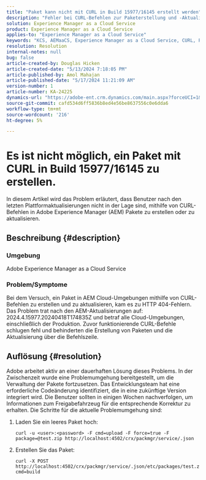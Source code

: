 ```yaml
---
title: "Paket kann nicht mit CURL in Build 15977/16145 erstellt werden"
description: "Fehler bei CURL-Befehlen zur Paketerstellung und -Aktualisierung in AEM Cloud-Umgebungen nach Aktualisierungen."
solution: Experience Manager as a Cloud Service
product: Experience Manager as a Cloud Service
applies-to: "Experience Manager as a Cloud Service"
keywords: "KCS, AEMaaCS, Experience Manager as a Cloud Service, CURL, Paket, Fehler"
resolution: Resolution
internal-notes: null
bug: false
article-created-by: Douglas Hicken
article-created-date: "5/13/2024 7:18:05 PM"
article-published-by: Amol Mahajan
article-published-date: "5/17/2024 11:21:09 AM"
version-number: 1
article-number: KA-24225
dynamics-url: "https://adobe-ent.crm.dynamics.com/main.aspx?forceUCI=1&pagetype=entityrecord&etn=knowledgearticle&id=3d5e3c7f-5d11-ef11-9f89-000d3a345e57"
source-git-commit: cafd534d6ff5836b8ed4e56be8637556c0e6dda6
workflow-type: tm+mt
source-wordcount: '216'
ht-degree: 5%

---
```


# Es ist nicht möglich, ein Paket mit CURL in Build 15977/16145 zu erstellen.


In diesem Artikel wird das Problem erläutert, dass Benutzer nach den letzten Plattformaktualisierungen nicht in der Lage sind, mithilfe von CURL-Befehlen in Adobe Experience Manager (AEM) Pakete zu erstellen oder zu aktualisieren.

## Beschreibung {#description}


### <b>Umgebung</b>

Adobe Experience Manager as a Cloud Service



### <b>Problem/Symptome</b>

Bei dem Versuch, ein Paket in AEM Cloud-Umgebungen mithilfe von CURL-Befehlen zu erstellen und zu aktualisieren, kam es zu HTTP 404-Fehlern. Das Problem trat nach den AEM-Aktualisierungen auf: 2024.4.15977.20240418T174835Z und betraf alle Cloud-Umgebungen, einschließlich der Produktion. Zuvor funktionierende CURL-Befehle schlugen fehl und behinderten die Erstellung von Paketen und die Aktualisierung über die Befehlszeile.


## Auflösung {#resolution}


Adobe arbeitet aktiv an einer dauerhaften Lösung dieses Problems. In der Zwischenzeit wurde eine Problemumgehung bereitgestellt, um die Verwaltung der Pakete fortzusetzen. Das Entwicklungsteam hat eine erforderliche Codeänderung identifiziert, die in eine zukünftige Version integriert wird. Die Benutzer sollten in einigen Wochen nachverfolgen, um Informationen zum Freigabefahrzeug für die entsprechende Korrektur zu erhalten. Die Schritte für die aktuelle Problemumgehung sind:

1. Laden Sie ein leeres Paket hoch:




   ```
   curl -u <user>:<password> -F cmd=upload -F force=true -F package=@test.zip http://localhost:4502/crx/packmgr/service/.json
   ```


2. Erstellen Sie das Paket:




   ```
   curl -X POST http://localhost:4502/crx/packmgr/service/.json/etc/packages/test.zip?cmd=build    
   ```

